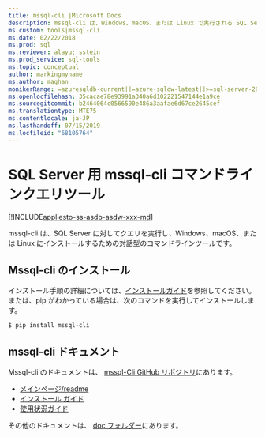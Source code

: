 ```yaml
---
title: mssql-cli |Microsoft Docs
description: mssql-cli は、Windows、macOS、または Linux で実行される SQL Server 用の対話型コマンドラインクエリツールです。
ms.custom: tools|mssql-cli
ms.date: 02/22/2018
ms.prod: sql
ms.reviewer: alayu; sstein
ms.prod_service: sql-tools
ms.topic: conceptual
author: markingmyname
ms.author: maghan
monikerRange: =azuresqldb-current||=azure-sqldw-latest||>=sql-server-2016||=sqlallproducts-allversions||>=sql-server-linux-2017
ms.openlocfilehash: 35cacae78e93991a340a6d102221547144e1a9ce
ms.sourcegitcommit: b2464064c0566590e486a3aafae6d67ce2645cef
ms.translationtype: MTE75
ms.contentlocale: ja-JP
ms.lasthandoff: 07/15/2019
ms.locfileid: "68105764"
---
```

# <a name="mssql-cli-command-line-query-tool-for-sql-server"></a>SQL Server 用 mssql-cli コマンドラインクエリツール
[!INCLUDE[appliesto-ss-asdb-asdw-xxx-md](../includes/appliesto-ss-asdb-asdw-xxx-md.md)]

mssql-cli は、SQL Server に対してクエリを実行し、Windows、macOS、または Linux にインストールするための対話型のコマンドラインツールです。

## <a name="install-mssql-cli"></a>Mssql-cli のインストール

インストール手順の詳細については、[インストールガイド](https://github.com/dbcli/mssql-cli/blob/master/doc/installation_guide.md)を参照してください。または、pip がわかっている場合は、次のコマンドを実行してインストールします。

```$ pip install mssql-cli```

## <a name="mssql-cli-documentation"></a>mssql-cli ドキュメント

Mssql-cli のドキュメントは、 [mssql-Cli GitHub リポジトリ](https://github.com/dbcli/mssql-cli)にあります。

- [メインページ/readme](https://github.com/dbcli/mssql-cli)
- [インストール ガイド](https://github.com/dbcli/mssql-cli/blob/master/doc/installation_guide.md)
- [使用状況ガイド](https://github.com/dbcli/mssql-cli/blob/master/doc/usage_guide.md)

その他のドキュメントは、 [doc フォルダー](https://github.com/dbcli/mssql-cli/tree/master/doc)にあります。



  
